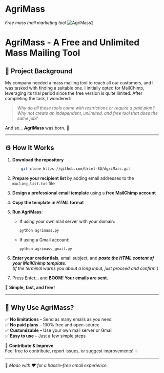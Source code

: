 # AgriMass
*Free mass mail marketing tool*
![AgriMass2](https://github.com/user-attachments/assets/5dfb2229-4f65-4d91-96b5-f66479351680)

# AgriMass - A Free and Unlimited Mass Mailing Tool  

## 📖 Project Background  
My company needed a mass mailing tool to reach all our customers, and I was tasked with finding a suitable one. I initially opted for MailChimp, leveraging its trial period since the free version is quite limited. After completing the task, I wondered:  

> *Why do all these tools come with restrictions or require a paid plan?*  
> *Why not create an independent, unlimited, and free tool that does the same job?*  

And so... **AgriMass** was born. 🚀  

---

## ⚙️ How It Works  

1. **Download the repository**

     ```bash
         git clone https://github.com/Uriel-SG/AgriMass.git
      ```    
2. **Prepare your recipient list** by adding email addresses to the `mailing_list.txt` file  
3. **Design a professional email template** using a **free MailChimp account**  
4. **Copy the template in ***HTML*** format**  
5. **Run AgriMass**:  
   - If using your own mail server with your domain:  
     ```bash
     python agrimass.py
     ```  
   - If using a Gmail account:  
     ```bash
     python agrimass_gmail.py
     ```  
6. **Enter your credentials**, email subject, and ***paste the HTML content of your MailChimp template***.  
   *(If the terminal warns you about a long input, just proceed and confirm.)*  
7. Press Enter... and **BOOM! Your emails are sent.**  

🎉 **Simple, fast, and free!**  

---

## 📩 Why Use AgriMass?  
✅ **No limitations** – Send as many emails as you need  
✅ **No paid plans** – 100% free and open-source  
✅ **Customizable** – Use your own mail server or Gmail  
✅ **Easy to use** – Just a few simple steps  

🔗 **Contribute & Improve**  
Feel free to contribute, report issues, or suggest improvements! 💡  

---
📌 *Made with ❤️ for a hassle-free email experience.*  
